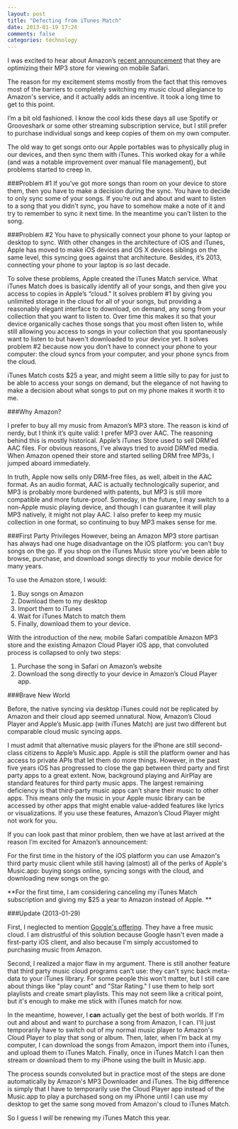 ```yaml
---
layout: post
title: "Defecting from iTunes Match"
date: 2013-01-19 17:24
comments: false
categories: technology
---
```


I was excited to hear about Amazon’s [recent announcement](http://www.macrumors.com/2013/01/17/amazon-optimizes-mp3-store-for-mobile-safari-to-attract-ios-device-users/ "Amazon announcement about new mp3 store") that they are optimizing their MP3 store for viewing on mobile Safari.

The reason for my excitement stems mostly from the fact that this removes most of the barriers to completely switching my music cloud allegiance to Amazon's service, and it actually adds an incentive. It took a long time to get to this point.

<!--more-->

I’m a bit old fashioned. I know the cool kids these days all use Spotify or Grooveshark or some other streaming subscription service, but I still prefer to purchase individual songs and keep copies of them on my own computer.

The old way to get songs onto our Apple portables was to physically plug in our devices, and then sync them with iTunes. This worked okay for a while (and was a notable improvement over manual file management), but problems started to creep in. 

###Problem #1
If you’ve got more songs than room on your device to store them, then you have to make a decision during the sync. You have to decide to only sync some of your songs. If you’re out and about and want to listen to a song that you didn't sync, you have to somehow make a note of it and try to remember to sync it next time. In the meantime you can’t listen to the song.

###Problem #2 
You have to physically connect your phone to your laptop or desktop to sync. With other changes in the architecture of iOS and iTunes, Apple has moved to make iOS devices and OS X devices siblings on the same level, this syncing goes against that architecture. Besides, it’s 2013, connecting your phone to your laptop is *so* last decade.

To solve these problems, Apple created the iTunes Match service. What iTunes Match does is basically identify all of your songs, and then give you access to copies in Apple’s “cloud.” It solves problem #1 by giving you unlimited storage in the cloud for all of your songs, but providing a reasonably elegant interface to download, on demand, any song from your collection that you want to listen to. Over time this makes it so that your device organically caches those songs that you most often listen to, while still allowing you access to songs in your collection that you spontaneously want to listen to but haven't downloaded to your device yet. It solves problem #2 because now you don’t have to connect your phone to your computer: the cloud syncs from your computer, and your phone syncs from the cloud.  

iTunes Match costs $25 a year, and might seem a little silly to pay for just to be able to access your songs on demand, but the elegance of not having to make a decision about what songs to put on my phone makes it worth it to me. 

###Why Amazon?

I prefer to buy all my music from Amazon’s MP3 store. The reason is kind of nerdy, but I think it’s quite valid: I prefer MP3 over AAC. The reasoning behind this is mostly historical. Apple’s iTunes Store used to sell DRM’ed AAC files. For obvious reasons, I’ve always tried to avoid DRM’ed media. When Amazon opened their store and started selling DRM free MP3s, I jumped aboard immediately. 

In truth, Apple now sells only DRM-free files, as well, albeit in the AAC format. As an audio format, AAC is actually technologically superior, and MP3 is probably more burdened with patents, but MP3 is still more compatible and more future-proof. Someday, in the future, I may switch to a non-Apple music playing device, and though I can guarantee it will play MP3 natively, it might not play AAC. I also prefer to keep my music collection in one format, so continuing to buy MP3 makes sense for me.

###First Party Privileges 
However, being an Amazon MP3 store partisan has always had one huge disadvantage on the iOS platform: you can’t buy songs on the go. If you shop on the iTunes Music store you’ve been able to browse, purchase, and download songs directly to your mobile device for many years.  

To use the Amazon store, I would:

1. Buy songs on Amazon
2. Download them to my desktop
3. Import them to iTunes
4. Wait for iTunes Match to match them
5. Finally, download them to your device. 

With the introduction of the new, mobile Safari compatible Amazon MP3 store and the existing Amazon Cloud Player iOS app, that convoluted process is collapsed to only two steps: 

1. Purchase the song in Safari on Amazon’s website
2. Download the song directly to your device in Amazon’s Cloud Player app. 

###Brave New World

Before, the native syncing via desktop iTunes could not be replicated by Amazon and their cloud app seemed unnatural. Now, Amazon’s Cloud Player and Apple’s Music.app (with iTunes Match) are just two different but comparable cloud music syncing apps. 

I must admit that alternative music players for the iPhone are still second-class citizens to Apple’s Music.app. Apple is still the platform owner and has access to private APIs that let them do more things. However, in the past five years iOS has progressed to close the gap between third party and first party apps to a great extent. Now, background playing and AirPlay are standard features for third party music apps. The largest remaining deficiency is that third-party music apps can’t share their music to other apps. This means only the music in your Apple music library can be accessed by other apps that might enable value-added features like lyrics or visualizations. If you use these features, Amazon’s Cloud Player might not work for you.

If you can look past that minor problem, then we have at last arrived at the reason I’m excited for Amazon’s announcement: 

For the first time in the history of the iOS platform you can use Amazon's third party music client while still having (almost) all of the perks of Apple's Music.app: buying songs online, syncing songs with the cloud, and downloading new songs on the go.

**For the first time, I am considering canceling my iTunes Match subscription and giving my $25 a year to Amazon instead of Apple. **

###Update (2013-01-29)

First, I neglected to mention [Google's offering](http://arstechnica.com/gadgets/2013/01/throwdown-itunes-match-vs-amazon-cloud-player-vs-google-music/ "Google Music"). They have a free music cloud. I am distrustful of this solution because Google hasn't even made a first-party iOS client, and also because I'm simply accustomed to purchasing music from Amazon. 

Second, I realized a major flaw in my argument. There is still another feature that third party music cloud programs can't use: they can't sync back meta-data to your iTunes library. For some people this won't matter, but I still care about things like "play count" and "Star Rating." I use them to help sort playlists and create smart playlists. This may not seem like a critical point, but it's enough to make me stick with iTunes match for now. 

In the meantime, however, I **can** actually get the best of both worlds. If I'm out and about and want to purchase a song from Amazon, I can. I'll just temporarily have to switch out of my normal music player to Amazon's Cloud Player to play that song or album. Then, later, when I'm back at my computer, I can download the songs from Amazon, import them into iTunes, and upload them to iTunes Match. Finally, once in iTunes Match I can then stream or download them to my iPhone using the built in Music.app.

The process sounds convoluted but in practice most of the steps are done automatically by Amazon's MP3 Downloader and iTunes. The big difference is simply that I have to temporarily use the Cloud Player app instead of the Music.app to play a purchased song on my iPhone until I can use my desktop to get the same song moved from Amazon's cloud to iTunes Match. 

So I guess I *will* be renewing my iTunes Match this year.